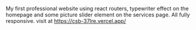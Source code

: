 My first professional website using react routers, typewriter effect on the homepage and some picture slider element on the services page. All fully responsive. visit at
https://csb-37lre.vercel.app/
